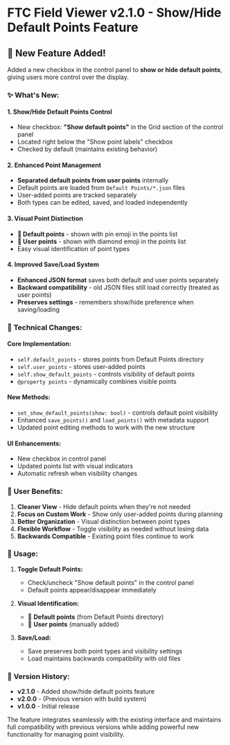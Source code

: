 # FTC Field Viewer v2.1.0 - Show/Hide Default Points Feature

## 🎉 New Feature Added!

Added a new checkbox in the control panel to **show or hide default points**, giving users more control over the display.

### ✨ **What's New:**

#### **1. Show/Hide Default Points Control**
- New checkbox: **"Show default points"** in the Grid section of the control panel
- Located right below the "Show point labels" checkbox
- Checked by default (maintains existing behavior)

#### **2. Enhanced Point Management**
- **Separated default points from user points** internally
- Default points are loaded from `Default Points/*.json` files
- User-added points are tracked separately
- Both types can be edited, saved, and loaded independently

#### **3. Visual Point Distinction**
- **📍 Default points** - shown with pin emoji in the points list
- **🔹 User points** - shown with diamond emoji in the points list
- Easy visual identification of point types

#### **4. Improved Save/Load System**
- **Enhanced JSON format** saves both default and user points separately
- **Backward compatibility** - old JSON files still load correctly (treated as user points)
- **Preserves settings** - remembers show/hide preference when saving/loading

### 🔧 **Technical Changes:**

#### **Core Implementation:**
- `self.default_points` - stores points from Default Points directory
- `self.user_points` - stores user-added points  
- `self.show_default_points` - controls visibility of default points
- `@property points` - dynamically combines visible points

#### **New Methods:**
- `set_show_default_points(show: bool)` - controls default point visibility
- Enhanced `save_points()` and `load_points()` with metadata support
- Updated point editing methods to work with the new structure

#### **UI Enhancements:**
- New checkbox in control panel
- Updated points list with visual indicators
- Automatic refresh when visibility changes

### 🎯 **User Benefits:**

1. **Cleaner View** - Hide default points when they're not needed
2. **Focus on Custom Work** - Show only user-added points during planning
3. **Better Organization** - Visual distinction between point types
4. **Flexible Workflow** - Toggle visibility as needed without losing data
5. **Backwards Compatible** - Existing point files continue to work

### 🚀 **Usage:**

1. **Toggle Default Points:**
   - Check/uncheck "Show default points" in the control panel
   - Default points appear/disappear immediately

2. **Visual Identification:**
   - 📍 **Default points** (from Default Points directory)
   - 🔹 **User points** (manually added)

3. **Save/Load:**
   - Save preserves both point types and visibility settings
   - Load maintains backwards compatibility with old files

### 📝 **Version History:**
- **v2.1.0** - Added show/hide default points feature
- **v2.0.0** - (Previous version with build system)
- **v1.0.0** - Initial release

The feature integrates seamlessly with the existing interface and maintains full compatibility with previous versions while adding powerful new functionality for managing point visibility.